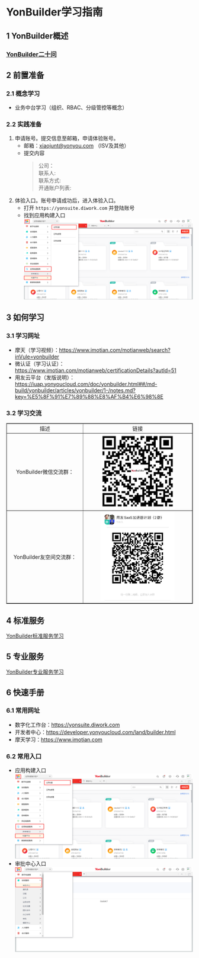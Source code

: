 # YonBuilder学习指南

## 1 YonBuilder概述
  ### [YonBuilder二十问](/mybook/yonbuilder/generallink/8-/question1.md)
  
## 2 前置准备
  ### 2.1 概念学习  
   * 业务中台学习（组织、RBAC、分级管控等概念）  
  ### 2.2 实践准备  
   1. 申请账号。提交信息至邮箱，申请体验账号。
      * 邮箱：xiaojunt@yonyou.com （ISV及其他）  
      * 提交内容
        > 公司：  
        > 联系人:  
        > 联系方式:  
        > 开通账户列表:  
   2. 体验入口。账号申请成功后，进入体验入口。
      * 打开 `https://yonsuite.diwork.com` 并登陆账号  
      * 找到应用构建入口  
         ![应用构建入口](images/3.jpg) 

## 3 如何学习

  ### 3.1 学习网址
  
   * 摩天（学习视频）：https://www.imotian.com/motianweb/search?inVule=yonbuilder
   * 微认证（学习认证）：https://www.imotian.com/motianweb/certificationDetails?autId=51
   * 用友云平台（发版说明）：https://iuap.yonyoucloud.com/doc/yonbuilder.html##/md-build/yonbuilder/articles/yonbuilder/1-/notes.md?key=%E5%8F%91%E7%89%88%E8%AF%B4%E6%98%8E
  
  ### 3.2 学习交流
  
  <table border="1" cellpadding="3" cellspaing="3">
      <tr align="center">
          <td width="200px">描述</td>
          <td width="300px">链接</td>
      </tr>
      <tr align="center">
          <td>YonBuilder微信交流群：</td>
          <td><img width="200px" src="images/YKJ.jpg"/></td>
      </tr>
      <tr align="center">
          <td>YonBuilder友空间交流群：</td>
          <td><img width="200px" src="images/SASS.png"/></td>
      </tr>
  </table>

## 4 标准服务  
  [YonBuilder标准服务学习](/mybook/yonbuilder/generallink/README1.md)

## 5 专业服务  
  [YonBuilder专业服务学习](/mybook/yonbuilder/professionallink/README.md)

## 6 快速手册
  ### 6.1 常用网址  
   * 数字化工作台：https://yonsuite.diwork.com  
   * 开发者中心：https://developer.yonyoucloud.com/land/builder.html   
   * 摩天学习：https://www.imotian.com  
  ### 6.2 常用入口
   * 应用构建入口   
     ![应用构建入口](images/3.jpg)   
   * 审批中心入口  
     ![审批中心入口](images/2.jpg)
